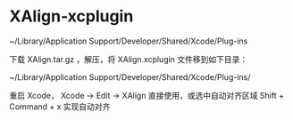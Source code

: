 # XAlign-xcplugin
~/Library/Application Support/Developer/Shared/Xcode/Plug-ins

下载 XAlign.tar.gz ，解压，将 XAlign.xcplugin 文件移到如下目录：

~/Library/Application Support/Developer/Shared/Xcode/Plug-ins/

重启 Xcode， Xcode -> Edit -> XAlign 直接使用，或选中自动对齐区域 Shift + Command + x 实现自动对齐
